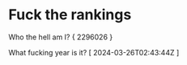 # Fuck the rankings

Who the hell am I?
{ 2296026 }

What fucking year is it?
[ 2024-03-26T02:43:44Z ]
